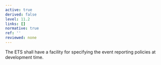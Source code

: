 ```yaml
---
active: true
derived: false
level: 11.2
links: []
normative: true
ref: ''
reviewed: none
---
```


The ETS shall have a facility for specifying the event reporting policies at development time.

